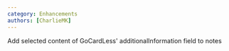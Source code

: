 ```yaml
---
category: Enhancements
authors: [CharlieMK]
---
```


Add selected content of GoCardLess' additionalInformation field to notes